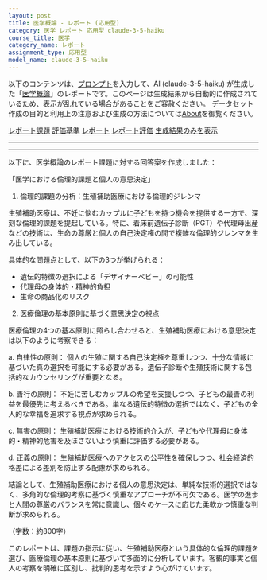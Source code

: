 ```yaml
---
layout: post
title: 医学概論 - レポート (応用型)
category: 医学 レポート 応用型 claude-3-5-haiku
course_title: 医学
category_name: レポート
assignment_type: 応用型
model_name: claude-3-5-haiku
---
```


以下のコンテンツは、[プロンプト](http://127.0.0.1:8000/generated/医学/claude-3-5-haiku/prompt_レポート-応用型.md)を入力して、AI (claude-3-5-haiku) が生成した「[医学概論](/contents/医学/)」のレポートです。このページは生成結果から自動的に作成されているため、表示が乱れている場合があることをご容赦ください。
データセット作成の目的と利用上の注意および生成の方法については[About](/About)を御覧ください。

[レポート課題](../レポート課題-応用型)
[評価基準](../評価基準-応用型)
[レポート](../レポート-応用型)
[レポート評価](../レポート評価-応用型)
[生成結果のみを表示](http://127.0.0.1:8000/generated/医学/claude-3-5-haiku/レポート-応用型.md)
  

***
***
  
以下に、医学概論のレポート課題に対する回答案を作成しました：

「医学における倫理的課題と個人の意思決定」

1. 倫理的課題の分析：生殖補助医療における倫理的ジレンマ

生殖補助医療は、不妊に悩むカップルに子どもを持つ機会を提供する一方で、深刻な倫理的課題を提起している。特に、着床前遺伝子診断（PGT）や代理母出産などの技術は、生命の尊厳と個人の自己決定権の間で複雑な倫理的ジレンマを生み出している。

具体的な問題点として、以下の3つが挙げられる：
- 遺伝的特徴の選択による「デザイナーベビー」の可能性
- 代理母の身体的・精神的負担
- 生命の商品化のリスク

2. 医療倫理の基本原則に基づく意思決定の視点

医療倫理の4つの基本原則に照らし合わせると、生殖補助医療における意思決定は以下のように考察できる：

a. 自律性の原則：
個人の生殖に関する自己決定権を尊重しつつ、十分な情報に基づいた真の選択を可能にする必要がある。遺伝子診断や生殖技術に関する包括的なカウンセリングが重要となる。

b. 善行の原則：
不妊に苦しむカップルの希望を支援しつつ、子どもの最善の利益を最優先に考えるべきである。単なる遺伝的特徴の選択ではなく、子どもの全人的な幸福を追求する視点が求められる。

c. 無害の原則：
生殖補助医療における技術的介入が、子どもや代理母に身体的・精神的危害を及ぼさないよう慎重に評価する必要がある。

d. 正義の原則：
生殖補助医療へのアクセスの公平性を確保しつつ、社会経済的格差による差別を防止する配慮が求められる。

結論として、生殖補助医療における個人の意思決定は、単純な技術的選択ではなく、多角的な倫理的考察に基づく慎重なアプローチが不可欠である。医学の進歩と人間の尊厳のバランスを常に意識し、個々のケースに応じた柔軟かつ慎重な判断が求められる。

（字数：約800字）

このレポートは、課題の指示に従い、生殖補助医療という具体的な倫理的課題を選び、医療倫理の基本原則に基づいて多面的に分析しています。客観的事実と個人の考察を明確に区別し、批判的思考を示すよう心がけています。
